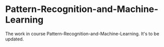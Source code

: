 # Pattern-Recognition-and-Machine-Learning
The work in course Pattern-Recognition-and-Machine-Learning. It's to be updated.
